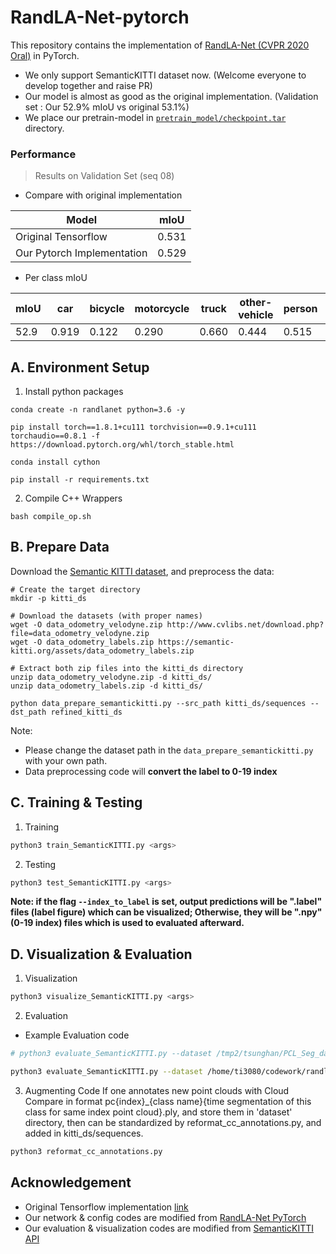 # RandLA-Net-pytorch

This repository contains the implementation of [RandLA-Net (CVPR 2020 Oral)](https://arxiv.org/abs/1911.11236) in PyTorch.
- We only support SemanticKITTI dataset now. (Welcome everyone to develop together and raise PR)
- Our model is almost as good as the original implementation. (Validation set : Our 52.9% mIoU vs original 53.1%)
- We place our pretrain-model in [`pretrain_model/checkpoint.tar`](pretrain_model/checkpoint.tar) directory.

### Performance

> Results on Validation Set (seq 08)

- Compare with original implementation

| Model                      | mIoU  |
| -------------------------- | ----- |
| Original Tensorflow        | 0.531 |
| Our Pytorch Implementation | 0.529 |

- Per class mIoU

| mIoU | car  | bicycle | motorcycle | truck | other-vehicle | person | bicyclist | motorcyclist | road | parking | sidewalk | other-ground | building | fence | vegetation | trunk | terrain | pole | traffic-sign |
| ---- | ------- | ---------- | ----- | ------------- | ------ | --------- | ------------ | ---- | ------- | -------- | ------------ | -------- | ----- | ---------- | ----- | ------- | ---- | ------------ | ---- |
| 52.9 | 0.919 | 0.122 | 0.290 | 0.660 | 0.444 | 0.515 | 0.676 | 0.000 | 0.912 | 0.421 | 0.759 | 0.001 | 0.878 | 0.354 | 0.844 | 0.595 | 0.741 | 0.517 | 0.414 |

## A. Environment Setup

1. Install python packages

```
conda create -n randlanet python=3.6 -y

pip install torch==1.8.1+cu111 torchvision==0.9.1+cu111 torchaudio==0.8.1 -f https://download.pytorch.org/whl/torch_stable.html

conda install cython

pip install -r requirements.txt
```

2. Compile C++ Wrappers

```
bash compile_op.sh
```

## B. Prepare Data

Download the [Semantic KITTI dataset](http://semantic-kitti.org/dataset.html#download), and preprocess the data:

```code
# Create the target directory
mkdir -p kitti_ds

# Download the datasets (with proper names)
wget -O data_odometry_velodyne.zip http://www.cvlibs.net/download.php?file=data_odometry_velodyne.zip
wget -O data_odometry_labels.zip https://semantic-kitti.org/assets/data_odometry_labels.zip

# Extract both zip files into the kitti_ds directory
unzip data_odometry_velodyne.zip -d kitti_ds/
unzip data_odometry_labels.zip -d kitti_ds/
```

```
python data_prepare_semantickitti.py --src_path kitti_ds/sequences --dst_path refined_kitti_ds
```
Note: 
- Please change the dataset path in the `data_prepare_semantickitti.py` with your own path.
- Data preprocessing code will **convert the label to 0-19 index**

## C. Training & Testing

1. Training

```bash
python3 train_SemanticKITTI.py <args>
```

2. Testing

```bash
python3 test_SemanticKITTI.py <args>
```
**Note: if the flag `--index_to_label` is set, output predictions will be ".label" files (label figure) which can be visualized; Otherwise, they will be ".npy" (0-19 index) files which is used to evaluated afterward.**

## D. Visualization & Evaluation

1. Visualization

```bash
python3 visualize_SemanticKITTI.py <args>
```

2. Evaluation

- Example Evaluation code

```bash
# python3 evaluate_SemanticKITTI.py --dataset /tmp2/tsunghan/PCL_Seg_data/sequences_0.06/ --predictions runs/supervised/predictions/ --sequences 8

python3 evaluate_SemanticKITTI.py --dataset /home/ti3080/codework/randlanet_pytorch/refined_kitti_ds    --predictions /home/ti3080/codework/randlanet_pytorch/validation_result --sequences 08 --eval_type sub
```


3. Augmenting Code
   If one annotates new point clouds with Cloud Compare in format pc{index}_{class name}{time segmentation of this class for same index point cloud}.ply, and store them in 'dataset' directory, then can be standardized by reformat_cc_annotations.py, and added in kitti_ds/sequences.
```bash
python3 reformat_cc_annotations.py
```

## Acknowledgement

- Original Tensorflow implementation [link](https://github.com/QingyongHu/RandLA-Net)
- Our network & config codes are modified from [RandLA-Net PyTorch](https://github.com/qiqihaer/RandLA-Net-pytorch)
- Our evaluation & visualization codes are modified from [SemanticKITTI API](https://github.com/PRBonn/semantic-kitti-api)
